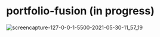 # portfolio-fusion (in progress)

![screencapture-127-0-0-1-5500-2021-05-30-11_57_19](https://user-images.githubusercontent.com/48568104/120099920-5e59ab00-c13e-11eb-8f24-6ae52785e189.png)
